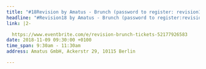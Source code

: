 ```yaml
---
title: "#18Revision by Amatus - Brunch (password to register: revision18)"
headline: "#Revision18 by Amatus - Brunch (password to register:revision18)"
link: |2-

  https://www.eventbrite.com/e/revision-brunch-tickets-52177926583
date: 2018-11-09 09:30:00 +0100
time_span: 9:30am - 11:30am
address: Amatus GmbH, Ackerstr 29, 10115 Berlin

---
```

